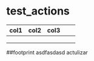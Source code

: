 # test_actions

|  col1 | col2  | col3  |   |   |
|---|---|---|---|---|
|   |   |   |   |   |
|   |   |   |   |   |
|   |   |   |   |   |wtestazssimasdf
##footprint
asdfasdasd
actulizar
